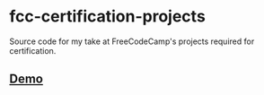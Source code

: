 # fcc-certification-projects

Source code for my take at FreeCodeCamp's projects required for certification.
## [Demo](https://fcc.masayashida.com)
